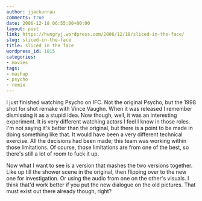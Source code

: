```yaml
---
author: jjackunrau
comments: true
date: 2006-12-18 06:55:00+00:00
layout: post
link: https://hungryj.wordpress.com/2006/12/18/sliced-in-the-face/
slug: sliced-in-the-face
title: sliced in the face
wordpress_id: 1015
categories:
- movies
tags:
- mashup
- psycho
- remix
---
```


I just finished watching Psycho on IFC.  Not the original Psycho, but the 1998 shot for shot remake with Vince Vaughn.  When it was released I remember dismissing it as a stupid idea.  Now though, well, it was an interesting experiment.  It is very different watching actors I feel I know in those roles.  I'm not saying it's better than the original, but there is a point to be made in doing something like that.  It would have been a very different technical exercise.  All the decisions had been made; this team was working within those limitations.  Of course, those limitations are from one of the best, so there's still a lot of room to fuck it up.  
  
Now what I want to see is a version that mashes the two versions together.  Like up till the shower scene in the original, then flipping over to the new one for investigation.  Or using the audio from one on the other's visuals.  I think that'd work better if you put the new dialogue on the old pictures.  That must exist out there already though, right?
